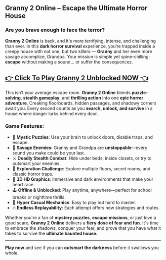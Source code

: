 
## **Granny 2 Online – Escape the Ultimate Horror House**

### **Are you brave enough to face the terror?**

**Granny 2 Online** is back, and it's more terrifying, intense, and challenging than ever. In this **dark horror survival** experience, you’re trapped inside a creepy house with not one, but two killers — **Granny** and her even more savage accomplice, Grandpa. Your mission is simple yet spine-chilling: **escape** without making a sound… or suffer the consequences.

## <a href="https://1kb.link/n5eAUI">👉 Click To Play Granny 2 Unblocked NOW 👈</a>

This isn’t your average escape room. **Granny 2 Online** blends **puzzle-solving**, **stealth gameplay**, and **thrilling action** into one **epic horror adventure**. Creaking floorboards, hidden passages, and shadowy corners await you. Every second counts as you **search, unlock, and survive** in a house where danger lurks behind every door.

### **Game Features:**

* 🧠 **Mystic Puzzles**: Use your brain to unlock doors, disable traps, and escape.
* 🧟 **Savage Enemies**: Granny and Grandpa are **unstoppable**—every sound you make could be your last.
* ⚔️ **Deadly Stealth Combat**: Hide under beds, inside closets, or try to outsmart your enemies.
* 🚪 **Exploration Challenge**: Explore multiple floors, secret rooms, and classic horror traps.
* 🌌 **3D HD Graphics**: Immersive and dark environments that make your heart race.
* 🕹️ **Offline & Unblocked**: Play anytime, anywhere—perfect for school breaks or nighttime thrills.
* 🧩 **Hyper Casual Mechanics**: Easy to play but hard to master.
* 🔥 **Endless Replayability**: Each attempt offers new strategies and routes.

Whether you're a fan of **mystery puzzles**, **escape missions**, or just love a good scare, **Granny 2 Online** delivers a **fiery dose of fear and fun**. It's time to embrace the shadows, conquer your fear, and prove that you have what it takes to survive the **ultimate haunted house**.

---

**Play now** and see if you can **outsmart the darkness** before it swallows you whole.
